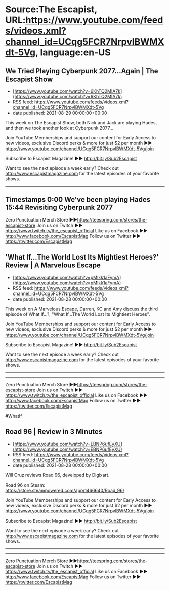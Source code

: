 # Source:The Escapist, URL:https://www.youtube.com/feeds/videos.xml?channel_id=UCqg5FCR7NrpvlBWMXdt-5Vg, language:en-US

## We Tried Playing Cyberpunk 2077...Again | The Escapist Show
 - [https://www.youtube.com/watch?v=6KhTQ2MIA7k](https://www.youtube.com/watch?v=6KhTQ2MIA7k)
 - RSS feed: https://www.youtube.com/feeds/videos.xml?channel_id=UCqg5FCR7NrpvlBWMXdt-5Vg
 - date published: 2021-08-29 00:00:00+00:00

This week on The Escapist Show, both Nick and Jack are playing Hades, and then we took another look at Cyberpunk 2077...

Join YouTube Memberships and support our content for Early Access to new videos, exclusive Discord perks & more for just $2 per month ►► https://www.youtube.com/channel/UCqg5FCR7NrpvlBWMXdt-5Vg/join

Subscribe to Escapist Magazine! ►► http://bit.ly/Sub2Escapist

Want to see the next episode a week early? Check out http://www.escapistmagazine.com for the latest episodes of your favorite shows.

---

Timestamps
0:00 We've been playing Hades
15:44 Revisiting Cyberpunk 2077
---


Zero Punctuation Merch Store ►►https://teespring.com/stores/the-escapist-store
Join us on Twitch ►► https://www.twitch.tv/the_escapist_official
Like us on Facebook ►► http://www.facebook.com/EscapistMag
Follow us on Twitter ►► https://twitter.com/EscapistMag

## 'What If...The World Lost Its Mightiest Heroes?' Review | A Marvelous Escape
 - [https://www.youtube.com/watch?v=pMIkk1aFymA](https://www.youtube.com/watch?v=pMIkk1aFymA)
 - RSS feed: https://www.youtube.com/feeds/videos.xml?channel_id=UCqg5FCR7NrpvlBWMXdt-5Vg
 - date published: 2021-08-28 00:00:00+00:00

This week on A Marvelous Escape, Darren, KC and Amy discuss the third episode of What If...?, "What If...The World Lost Its Mightiest Heroes". 

Join YouTube Memberships and support our content for Early Access to new videos, exclusive Discord perks & more for just $2 per month ►► https://www.youtube.com/channel/UCqg5FCR7NrpvlBWMXdt-5Vg/join

Subscribe to Escapist Magazine! ►► http://bit.ly/Sub2Escapist

Want to see the next episode a week early? Check out http://www.escapistmagazine.com for the latest episodes of your favorite shows.

---



---


Zero Punctuation Merch Store ►►https://teespring.com/stores/the-escapist-store
Join us on Twitch ►► https://www.twitch.tv/the_escapist_official
Like us on Facebook ►► http://www.facebook.com/EscapistMag
Follow us on Twitter ►► https://twitter.com/EscapistMag

#WhatIf

## Road 96 | Review in 3 Minutes
 - [https://www.youtube.com/watch?v=EBNP6ufEyXU](https://www.youtube.com/watch?v=EBNP6ufEyXU)
 - RSS feed: https://www.youtube.com/feeds/videos.xml?channel_id=UCqg5FCR7NrpvlBWMXdt-5Vg
 - date published: 2021-08-28 00:00:00+00:00

Will Cruz reviews Road 96, developed by Digixart.

Road 96 on Steam: https://store.steampowered.com/app/1466640/Road_96/

Join YouTube Memberships and support our content for Early Access to new videos, exclusive Discord perks & more for just $2 per month ►► https://www.youtube.com/channel/UCqg5FCR7NrpvlBWMXdt-5Vg/join

Subscribe to Escapist Magazine! ►► http://bit.ly/Sub2Escapist

Want to see the next episode a week early? Check out http://www.escapistmagazine.com for the latest episodes of your favorite shows.

---



---


Zero Punctuation Merch Store ►►https://teespring.com/stores/the-escapist-store
Join us on Twitch ►► https://www.twitch.tv/the_escapist_official
Like us on Facebook ►► http://www.facebook.com/EscapistMag
Follow us on Twitter ►► https://twitter.com/EscapistMag

